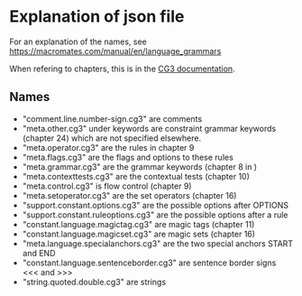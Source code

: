 # Explanation of json file

For an explanation of the names, see https://macromates.com/manual/en/language_grammars

When refering to chapters, this is in the [CG3 documentation](https://visl.sdu.dk/cg3/single/).

## Names

* "comment.line.number-sign.cg3" are comments
* "meta.other.cg3" under keywords are constraint grammar keywords (chapter 24) which are not specified elsewhere.
* "meta.operator.cg3" are the rules in chapter 9 
* "meta.flags.cg3" are the flags and options to these rules
* "meta.grammar.cg3" are the grammar keywords (chapter 8 in )
* "meta.contexttests.cg3" are the contextual tests (chapter 10)
* "meta.control.cg3" is flow control (chapter 9)
* "meta.setoperator.cg3" are the set operators (chapter 16)
* "support.constant.options.cg3" are the possible options after OPTIONS
* "support.constant.ruleoptions.cg3" are the possible options after a rule
* "constant.language.magictag.cg3" are magic tags (chapter 11)
* "constant.language.magicset.cg3" are magic sets (chapter 16)
* "meta.language.specialanchors.cg3" are the two special anchors START and END
* "constant.language.sentenceborder.cg3" are sentence border signs <<< and >>>
* "string.quoted.double.cg3" are strings